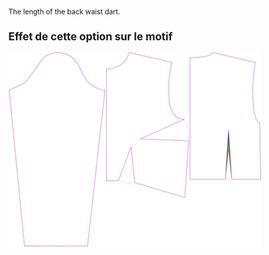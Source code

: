 
The length of the back waist dart.


## Effet de cette option sur le motif
![This image shows the effect of this option by superimposing several variants that have a different value for this option](breanna_waistdartlength_sample.svg "Effect of this option on the pattern")
